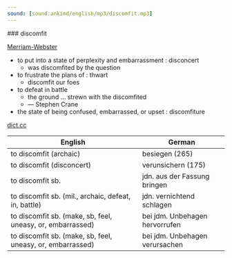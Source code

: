 ```yaml
---
sound: [sound:ankimd/english/mp3/discomfit.mp3]
---
```


\### discomfit

[Merriam-Webster](https://www.merriam-webster.com/dictionary/discomfit)

- to put into a state of perplexity and embarrassment : disconcert
    - was discomfited by the question
- to frustrate the plans of : thwart
    - discomfit our foes
- to defeat in battle
    - the ground … strewn with the discomfited
    - — Stephen Crane
- the state of being confused, embarrassed, or upset : discomfiture

[dict.cc](https://www.dict.cc/discomfit)

| English        | German       |
| -------------- | ------------ |
| to discomfit (archaic) | besiegen (265) |
| to discomfit (disconcert) | verunsichern (175) |
| to discomfit sb. | jdn. aus der Fassung bringen |
| to discomfit sb. (mil., archaic, defeat, in, battle) | jdn. vernichtend schlagen |
| to discomfit sb. (make, sb, feel, uneasy, or, embarrassed) | bei jdm. Unbehagen hervorrufen |
| to discomfit sb. (make, sb, feel, uneasy, or, embarrassed) | bei jdm. Unbehagen verursachen |

